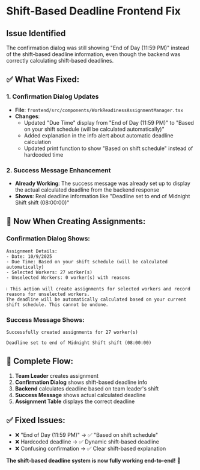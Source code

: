 # Shift-Based Deadline Frontend Fix

## Issue Identified
The confirmation dialog was still showing "End of Day (11:59 PM)" instead of the shift-based deadline information, even though the backend was correctly calculating shift-based deadlines.

## ✅ **What Was Fixed:**

### 1. **Confirmation Dialog Updates**
- **File**: `frontend/src/components/WorkReadinessAssignmentManager.tsx`
- **Changes**:
  - Updated "Due Time" display from "End of Day (11:59 PM)" to "Based on your shift schedule (will be calculated automatically)"
  - Added explanation in the info alert about automatic deadline calculation
  - Updated print function to show "Based on shift schedule" instead of hardcoded time

### 2. **Success Message Enhancement**
- **Already Working**: The success message was already set up to display the actual calculated deadline from the backend response
- **Shows**: Real deadline information like "Deadline set to end of Midnight Shift shift (08:00:00)"

## 🎯 **Now When Creating Assignments:**

### **Confirmation Dialog Shows:**
```
Assignment Details:
- Date: 10/9/2025
- Due Time: Based on your shift schedule (will be calculated automatically)
- Selected Workers: 27 worker(s)
- Unselected Workers: 0 worker(s) with reasons

ℹ️ This action will create assignments for selected workers and record reasons for unselected workers. 
The deadline will be automatically calculated based on your current shift schedule. This cannot be undone.
```

### **Success Message Shows:**
```
Successfully created assignments for 27 worker(s)

Deadline set to end of Midnight Shift shift (08:00:00)
```

## 🚀 **Complete Flow:**

1. **Team Leader** creates assignment
2. **Confirmation Dialog** shows shift-based deadline info
3. **Backend** calculates deadline based on team leader's shift
4. **Success Message** shows actual calculated deadline
5. **Assignment Table** displays the correct deadline

## ✅ **Fixed Issues:**
- ❌ "End of Day (11:59 PM)" → ✅ "Based on shift schedule"
- ❌ Hardcoded deadline → ✅ Dynamic shift-based deadline
- ❌ Confusing confirmation → ✅ Clear shift-based explanation

**The shift-based deadline system is now fully working end-to-end!** 🎉
